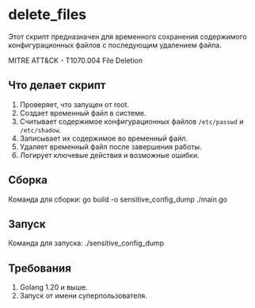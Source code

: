 # delete_files

Этот скрипт предназначен для временного сохранения содержимого конфигурационных файлов с последующим удалением файла.

MITRE ATT&CK - T1070.004 File Deletion

## Что делает скрипт

1. Проверяет, что запущен от root.
2. Создает временный файл в системе.
3. Считывает содержимое конфигурационных файлов `/etc/passwd` и `/etc/shadow`.
4. Записывает их содержимое во временный файл.
5. Удаляет временный файл после завершения работы.
6. Логирует ключевые действия и возможные ошибки.

## Сборка

Команда для сборки:
go build -o sensitive_config_dump ./main.go

## Запуск

Команда для запуска:
./sensitive_config_dump

## Требования

1. Golang 1.20 и выше.
2. Запуск от имени суперпользователя.
